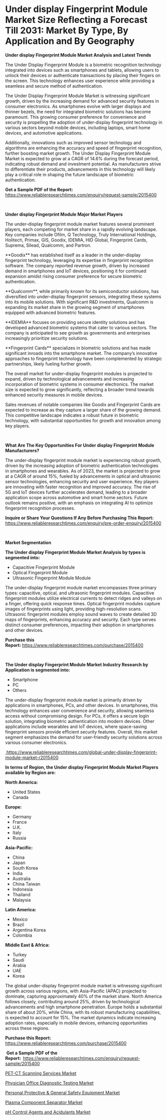 <p><h1>Under display Fingerprint Module Market Size Reflecting a Forecast Till 2031: Market By Type, By Application and By Geography</h1></p><p><strong>Under display Fingerprint Module Market Analysis and Latest Trends</strong></p>
<p><p>The Under Display Fingerprint Module is a biometric recognition technology integrated into devices such as smartphones and tablets, allowing users to unlock their devices or authenticate transactions by placing their fingers on the screen. This technology enhances user experience while providing a seamless and secure method of authentication.</p><p>The Under Display Fingerprint Module Market is witnessing significant growth, driven by the increasing demand for advanced security features in consumer electronics. As smartphones evolve with larger displays and thinner bezels, the need for integrated biometric solutions has become paramount. This growing consumer preference for convenience and security is propelling the adoption of under-display fingerprint technology in various sectors beyond mobile devices, including laptops, smart home devices, and automotive applications.</p><p>Additionally, innovations such as improved sensor technology and algorithms are enhancing the accuracy and speed of fingerprint recognition, further boosting market growth. The Under Display Fingerprint Module Market is expected to grow at a CAGR of 14.6% during the forecast period, indicating robust demand and investment potential. As manufacturers strive to differentiate their products, advancements in this technology will likely play a critical role in shaping the future landscape of biometric authentication.</p></p>
<p><strong>Get a Sample PDF of the Report:&nbsp;</strong> <a href="https://www.reliableresearchtimes.com/enquiry/request-sample/2015400?utm_campaign=1565&utm_medium=2&utm_source=Github&utm_content=ia&utm_term=27102024&utm_id=under-display-fingerprint-module">https://www.reliableresearchtimes.com/enquiry/request-sample/2015400</a></p>
<p>&nbsp;</p>
<p><strong>Under display Fingerprint Module Major Market Players</strong></p>
<p><p>The under-display fingerprint module market features several prominent players, each competing for market share in a rapidly evolving landscape. Key companies include Ofilm, Q Technology, Truly International Holdings, Holitech, Primax, GIS, Goodix, IDEMIA, HID Global, Fingerprint Cards, Suprema, Silead, Qualcomm, and Partron.</p><p>**Goodix** has established itself as a leader in the under-display fingerprint technology, leveraging its expertise in fingerprint recognition software. The company reported revenue growth, driven by increased demand in smartphones and IoT devices, positioning it for continued expansion amidst rising consumer preference for secure biometric authentication.</p><p>**Qualcomm**, while primarily known for its semiconductor solutions, has diversified into under-display fingerprint sensors, integrating these systems into its mobile solutions. With significant R&D investments, Qualcomm is expanding its market share in the growing segment of smartphones equipped with advanced biometric features.</p><p>**IDEMIA** focuses on providing secure identity solutions and has developed advanced biometric systems that cater to various sectors. The company is anticipated to see growth as governments and enterprises increasingly prioritize security solutions.</p><p>**Fingerprint Cards** specializes in biometric solutions and has made significant inroads into the smartphone market. The company’s innovative approaches to fingerprint technology have been complemented by strategic partnerships, likely fueling further growth.</p><p>The overall market for under-display fingerprint modules is projected to expand, driven by technological advancements and increasing incorporation of biometric systems in consumer electronics. The market size is expected to grow significantly, reflecting a broader trend towards enhanced security measures in mobile devices.</p><p>Sales revenues of notable companies like Goodix and Fingerprint Cards are expected to increase as they capture a larger share of the growing demand. This competitive landscape indicates a robust future in biometric technology, with substantial opportunities for growth and innovation among key players.</p></p>
<p>&nbsp;</p>
<p><strong>What Are The Key Opportunities For Under display Fingerprint Module Manufacturers?</strong></p>
<p><p>The under-display fingerprint module market is experiencing robust growth, driven by the increasing adoption of biometric authentication technologies in smartphones and wearables. As of 2023, the market is projected to grow at a CAGR of around 15%, fueled by advancements in optical and ultrasonic sensor technologies, enhancing security and user experience. Key players are innovating with faster recognition and improved accuracy. The rise of 5G and IoT devices further accelerates demand, leading to a broader application scope across automotive and smart home sectors. Future outlook remains positive, with an emphasis on integrating AI to optimize fingerprint recognition processes.</p></p>
<p><strong>Inquire or Share Your Questions If Any Before Purchasing This Report:</strong> <a href="https://www.reliableresearchtimes.com/enquiry/pre-order-enquiry/2015400?utm_campaign=1565&utm_medium=2&utm_source=Github&utm_content=ia&utm_term=27102024&utm_id=under-display-fingerprint-module">https://www.reliableresearchtimes.com/enquiry/pre-order-enquiry/2015400</a></p>
<p>&nbsp;</p>
<p><strong>Market Segmentation</strong></p>
<p><strong>The Under display Fingerprint Module Market Analysis by types is segmented into:</strong></p>
<p><ul><li>Capacitive Fingerprint Module</li><li>Optical Fingerprint Module</li><li>Ultrasonic Fingerprint Module Module</li></ul></p>
<p><p>The under-display fingerprint module market encompasses three primary types: capacitive, optical, and ultrasonic fingerprint modules. Capacitive fingerprint modules utilize electrical currents to detect ridges and valleys on a finger, offering quick response times. Optical fingerprint modules capture images of fingerprints using light, providing high-resolution scans. Ultrasonic fingerprint modules employ sound waves to create detailed 3D maps of fingerprints, enhancing accuracy and security. Each type serves distinct consumer preferences, impacting their adoption in smartphones and other devices.</p></p>
<p><strong>Purchase this Report:&nbsp;</strong><a href="https://www.reliableresearchtimes.com/purchase/2015400?utm_campaign=1565&utm_medium=2&utm_source=Github&utm_content=ia&utm_term=27102024&utm_id=under-display-fingerprint-module">https://www.reliableresearchtimes.com/purchase/2015400</a></p>
<p>&nbsp;</p>
<p><strong>The Under display Fingerprint Module Market Industry Research by Application is segmented into:</strong></p>
<p><ul><li>Smartphone</li><li>PC</li><li>Others</li></ul></p>
<p><p>The under-display fingerprint module market is primarily driven by applications in smartphones, PCs, and other devices. In smartphones, this technology enhances user convenience and security, allowing seamless access without compromising design. For PCs, it offers a secure login solution, integrating biometric authentication into modern devices. Other applications include wearables and IoT devices, where space-saving fingerprint sensors provide efficient security features. Overall, this market segment emphasizes the demand for user-friendly security solutions across various consumer electronics.</p></p>
<p><a href="https://www.reliableresearchtimes.com/global-under-display-fingerprint-module-market-r2015400?utm_campaign=1565&utm_medium=2&utm_source=Github&utm_content=ia&utm_term=27102024&utm_id=under-display-fingerprint-module">&nbsp;https://www.reliableresearchtimes.com/global-under-display-fingerprint-module-market-r2015400</a></p>
<p><strong>In terms of Region, the Under display Fingerprint Module Market Players available by Region are:</strong></p>
<p>
    <p> <strong> North America: </strong>
        <ul>
            <li>United States</li>
            <li>Canada</li>
        </ul>
        </p> 
    <p> <strong> Europe: </strong>
        <ul>
            <li>Germany</li>
            <li>France</li>
            <li>U.K.</li>
            <li>Italy</li>
            <li>Russia</li>
        </ul>
        </p> 
    <p> <strong> Asia-Pacific: </strong>
        <ul>
            <li>China</li>
            <li>Japan</li>
            <li>South Korea</li>
            <li>India</li>
            <li>Australia</li>
            <li>China Taiwan</li>
            <li>Indonesia</li>
            <li>Thailand</li>
            <li>Malaysia</li>
        </ul>
        </p> 
    <p> <strong> Latin America: </strong>
        <ul>
            <li>Mexico</li>
            <li>Brazil</li>
            <li>Argentina Korea</li>
            <li>Colombia</li>
        </ul>
        </p> 
    <p> <strong> Middle East & Africa: </strong>
        <ul>
            <li>Turkey</li>
            <li>Saudi</li>
            <li>Arabia</li>
            <li>UAE</li>
            <li>Korea</li>
        </ul>
    </p>
    </p>
<p><p>The global under-display fingerprint module market is witnessing significant growth across various regions, with Asia-Pacific (APAC) projected to dominate, capturing approximately 40% of the market share. North America follows closely, contributing around 25%, driven by technological advancements and high smartphone penetration. Europe holds a substantial share of about 20%, while China, with its robust manufacturing capabilities, is expected to account for 15%. The market dynamics indicate increasing adoption rates, especially in mobile devices, enhancing opportunities across these regions.</p></p>
<p><strong>Purchase this Report: </strong><a href="https://www.reliableresearchtimes.com/purchase/2015400?utm_campaign=1565&utm_medium=2&utm_source=Github&utm_content=ia&utm_term=27102024&utm_id=under-display-fingerprint-module">https://www.reliableresearchtimes.com/purchase/2015400</a></p>
<p>&nbsp;<strong>Get a Sample PDF of the Report:&nbsp;&nbsp;</strong><a href="https://www.reliableresearchtimes.com/enquiry/request-sample/2015400?utm_campaign=1565&utm_medium=2&utm_source=Github&utm_content=ia&utm_term=27102024&utm_id=under-display-fingerprint-module">https://www.reliableresearchtimes.com/enquiry/request-sample/2015400</a></p>
<p><strong></strong></p>
<p><p><a href="https://www.linkedin.com/pulse/pet-ct-scanning-services-market-revolution-2024-2031-trends-86fhe?utm_campaign=1565&utm_medium=2&utm_source=Github&utm_content=ia&utm_term=27102024&utm_id=under-display-fingerprint-module">PET-CT Scanning Services Market</a></p><p><a href="https://www.linkedin.com/pulse/physician-office-diagnostic-testing-market-global-regional-ni9jf?utm_campaign=1565&utm_medium=2&utm_source=Github&utm_content=ia&utm_term=27102024&utm_id=under-display-fingerprint-module">Physician Office Diagnostic Testing Market</a></p><p><a href="https://www.linkedin.com/pulse/market-dynamics-future-trends-global-personal-protective-general-bspce?utm_campaign=1565&utm_medium=2&utm_source=Github&utm_content=ia&utm_term=27102024&utm_id=under-display-fingerprint-module">Personal Protective & General Safety Equipment Market</a></p><p><a href="https://www.linkedin.com/pulse/decoding-plasma-component-separator-market-signals-growth-ppurf?utm_campaign=1565&utm_medium=2&utm_source=Github&utm_content=ia&utm_term=27102024&utm_id=under-display-fingerprint-module">Plasma Component Separator Market</a></p><p><a href="https://www.linkedin.com/pulse/market-dynamics-future-trends-global-ph-control-agents-acidulants-n1f4e?utm_campaign=1565&utm_medium=2&utm_source=Github&utm_content=ia&utm_term=27102024&utm_id=under-display-fingerprint-module">pH Control Agents and Acidulants Market</a></p></p>